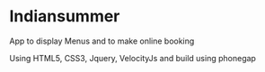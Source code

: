 # Indiansummer

App to display Menus and to make online booking


Using HTML5, CSS3, Jquery, VelocityJs and build using phonegap
